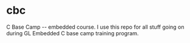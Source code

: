 # cbc
C Base Camp -- embedded course. I use this repo for all stuff going on during
GL Embedded C base camp training program.
